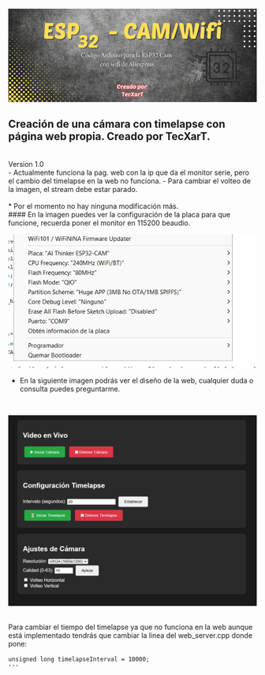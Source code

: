 ![Imagen cabecera](Resources/cabeceraesp32.png)
<br>
## Creación de una cámara con timelapse con página web propia. Creado por TecXarT.
<br>
Version 1.0 <br>
- Actualmente funciona la pag. web con la ip que da el monitor serie, pero el cambio del timelapse en la web no funciona.
  - Para cambiar el volteo de la imagen, el stream debe estar parado.
<br>
<br>
* Por el momento no hay ninguna modificación más.
<br>
#### En la imagen puedes ver la configuración de la placa para que funcione, recuerda poner el monitor en 115200 beaudio.
<br>

![Imagen Placa](Resources/placa.png)
<br>
- En la siguiente imagen podrás ver el diseño de la web, cualquier duda o consulta puedes preguntarme.
<br>

![](Resources/web.png)

<br>
Para cambiar el tiempo del timelapse ya que no funciona en la web aunque está implementado tendrás que cambiar la linea del web_server.cpp donde pone:

```
unsigned long timelapseInterval = 10000;
'''



